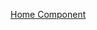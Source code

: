 

[Home Component](https://docs.google.com/document/d/1oHrJp5yu5nSFufgm3mHf0ZhxRDKn-ojCuHvuxWPYkrw/edit?tab=t.0)